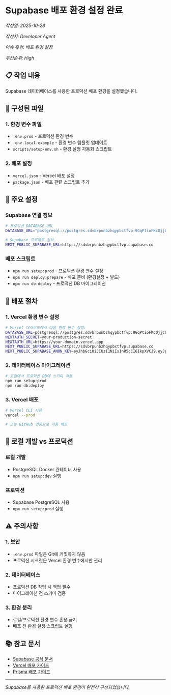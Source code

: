 # Supabase 배포 환경 설정 완료

*작성일: 2025-10-28*

*작성자: Developer Agent*

*이슈 유형: 배포 환경 설정*

*우선순위: High*

## 📋 작업 내용

Supabase 데이터베이스를 사용한 프로덕션 배포 환경을 설정했습니다.

## 🔧 구성된 파일

### 1. 환경 변수 파일
- `.env.prod` - 프로덕션 환경 변수
- `.env.local.example` - 환경 변수 템플릿 업데이트
- `scripts/setup-env.sh` - 환경 설정 자동화 스크립트

### 2. 배포 설정
- `vercel.json` - Vercel 배포 설정
- `package.json` - 배포 관련 스크립트 추가

## 🎯 주요 설정

### Supabase 연결 정보
```bash
# 프로덕션 DATABASE_URL
DATABASE_URL="postgresql://postgres.sdvbrpunbzhqypbctfvp:9GqPtioFKcOjjC05@aws-0-ap-northeast-2.pooler.supabase.com:6543/postgres"

# Supabase 프로젝트 정보
NEXT_PUBLIC_SUPABASE_URL=https://sdvbrpunbzhqypbctfvp.supabase.co
```

### 배포 스크립트
- `npm run setup:prod` - 프로덕션 환경 변수 설정
- `npm run deploy:prepare` - 배포 준비 (환경설정 + 빌드)
- `npm run db:deploy` - 프로덕션 DB 마이그레이션

## 🚀 배포 절차

### 1. Vercel 환경 변수 설정
```bash
# Vercel 대시보드에서 다음 환경 변수 설정:
DATABASE_URL=postgresql://postgres.sdvbrpunbzhqypbctfvp:9GqPtioFKcOjjC05@aws-0-ap-northeast-2.pooler.supabase.com:6543/postgres
NEXTAUTH_SECRET=your-production-secret
NEXTAUTH_URL=https://your-domain.vercel.app
NEXT_PUBLIC_SUPABASE_URL=https://sdvbrpunbzhqypbctfvp.supabase.co
NEXT_PUBLIC_SUPABASE_ANON_KEY=eyJhbGciOiJIUzI1NiIsInR5cCI6IkpXVCJ9.eyJpc3MiOiJzdXBhYmFzZSIsInJlZiI6InNkdmJycHVuYnpocXlwYmN0ZnZwIiwicm9sZSI6ImFub24iLCJpYXQiOjE3NjE2MzUyNjksImV4cCI6MjA3NzIxMTI2OX0.0T4Ay78nZ0dztTmd6-9nqLzSsmE7aJgW_LzeZsuXnR8
```

### 2. 데이터베이스 마이그레이션
```bash
# 로컬에서 프로덕션 DB에 스키마 적용
npm run setup:prod
npm run db:deploy
```

### 3. Vercel 배포
```bash
# Vercel CLI 사용
vercel --prod

# 또는 GitHub 연동으로 자동 배포
```

## 🔄 로컬 개발 vs 프로덕션

### 로컬 개발
- PostgreSQL Docker 컨테이너 사용
- `npm run setup:dev` 실행

### 프로덕션
- Supabase PostgreSQL 사용
- `npm run setup:prod` 실행

## ⚠️ 주의사항

### 1. 보안
- `.env.prod` 파일은 Git에 커밋하지 않음
- 프로덕션 시크릿은 Vercel 환경 변수에서만 관리

### 2. 데이터베이스
- 프로덕션 DB 작업 시 백업 필수
- 마이그레이션 전 스키마 검증

### 3. 환경 분리
- 로컬/프로덕션 환경 변수 혼용 금지
- 배포 전 환경 설정 스크립트 실행

## 📚 참고 문서
- [Supabase 공식 문서](https://supabase.com/docs)
- [Vercel 배포 가이드](https://vercel.com/docs)
- [Prisma 배포 가이드](https://www.prisma.io/docs/guides/deployment)

---

*Supabase를 사용한 프로덕션 배포 환경이 완전히 구성되었습니다.*
